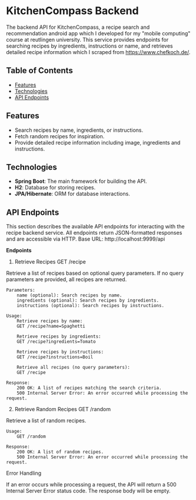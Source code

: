 # KitchenCompass Backend
The backend API for KitchenCompass, a recipe search and recommendation android app which I developed for my "mobile computing" course at reutlingen university. 
This service provides endpoints for searching recipes by ingredients, instructions or name, and retrieves detailed recipe information which I scraped from https://www.chefkoch.de/.

## Table of Contents
- [Features](#features)
- [Technologies](#technologies)
- [API Endpoints](#api-endpoints)

## Features
- Search recipes by name, ingredients, or instructions.
- Fetch random recipes for inspiration.
- Provide detailed recipe information including image, ingredients and instructions.

## Technologies
- **Spring Boot**: The main framework for building the API.
- **H2**: Database for storing recipes.
- **JPA/Hibernate**: ORM for database interactions.

## API Endpoints

This section describes the available API endpoints for interacting with the recipe backend service. All endpoints return JSON-formatted responses and are accessible via HTTP. Base URL: http://localhost:9999/api

**Endpoints**
1. Retrieve Recipes
   GET /recipe

Retrieve a list of recipes based on optional query parameters. If no query parameters are provided, all recipes are returned.

    Parameters:
        name (optional): Search recipes by name.
        ingredients (optional): Search recipes by ingredients.
        instructions (optional): Search recipes by instructions.

    Usage:
        Retrieve recipes by name:
        GET /recipe?name=Spaghetti

        Retrieve recipes by ingredients:
        GET /recipe?ingredients=Tomato

        Retrieve recipes by instructions:
        GET /recipe?instructions=Boil

        Retrieve all recipes (no query parameters):
        GET /recipe

    Response:
        200 OK: A list of recipes matching the search criteria.
        500 Internal Server Error: An error occurred while processing the request.


2. Retrieve Random Recipes
   GET /random

Retrieve a list of random recipes.

    Usage:
        GET /random

    Response:
        200 OK: A list of random recipes.
        500 Internal Server Error: An error occurred while processing the request.


Error Handling

If an error occurs while processing a request, the API will return a 500 Internal Server Error status code. The response body will be empty.